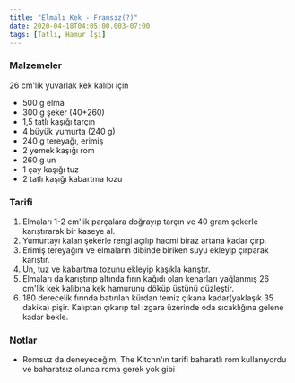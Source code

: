 ```yaml
---
title: "Elmalı Kek - Fransız(?)"
date: 2020-04-18T04:05:00.003-07:00
tags: [Tatlı, Hamur İşi]
---
```


### Malzemeler

26 cm'lik yuvarlak kek kalıbı için

- 500 g elma
- 300 g şeker (40+260)
- 1,5 tatlı kaşığı tarçın
- 4 büyük yumurta (240 g)
- 240 g tereyağı, erimiş
- 2 yemek kaşığı rom
- 260 g un
- 1 çay kaşığı tuz
- 2 tatlı kaşığı kabartma tozu

### Tarifi

1. Elmaları 1-2 cm'lik parçalara doğrayıp tarçın ve 40 gram şekerle karıştırarak bir kaseye al.
2. Yumurtayı kalan şekerle rengi açılıp hacmi biraz artana kadar çırp.
3. Erimiş tereyağını ve elmaların dibinde biriken suyu ekleyip çırparak karıştır.
4. Un, tuz ve kabartma tozunu ekleyip kaşıkla karıştır.
5. Elmaları da karıştırıp altında fırın kağıdı olan kenarları yağlanmış 26 cm'lik kek kalıbına kek hamurunu döküp üstünü düzleştir.
6. 180 derecelik fırında batırılan kürdan temiz çıkana kadar(yaklaşık 35 dakika) pişir. Kalıptan çıkarıp tel ızgara üzerinde oda sıcaklığına gelene kadar bekle.

### Notlar

- Romsuz da deneyeceğim, The Kitchn'ın tarifi baharatlı rom kullanıyordu ve baharatsız olunca roma gerek yok gibi
